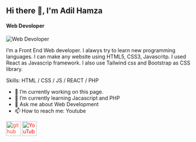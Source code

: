 ## Hi there 👋, I'm Adil Hamza
#### Web Devoloper
![Web Devoloper](https://www.21kschool.com/blog/wp-content/uploads/2022/08/The-Importance-of-Coding-in-21st-Century-Education.png)

I’m a Front End Web developer. I alawys try to learn new programming languages. I can make any website using HTML5, CSS3, Javascritp.
I used React as Javascrip framework. I also use Tailwind css and Bootstrap as CSS library.

Skills: HTML / CSS / JS / REACT / PHP

- 🔭 I’m currently working on this page. 
- 🌱 I’m currently learning Jacascript and PHP 
- 💬 Ask me about Web Development 
- 📫 How to reach me: Youtube 


[<img style="color:#F1502F" src='https://cdn.jsdelivr.net/npm/simple-icons@3.0.1/icons/github.svg' alt='github' height='40'>](https://github.com/https://github.com/adilhamza-learnwithadil)  [<img style="color:#FF0000" src='https://cdn.jsdelivr.net/npm/simple-icons@3.0.1/icons/youtube.svg' alt='YouTube' height='40'>](https://www.youtube.com/channel/https://www.youtube.com/@LearnwithAdil-coding)  



